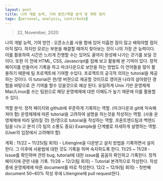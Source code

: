 ```yaml
---
layout: post
title: 나의 개발 능력, 기여 방안/역할 분석 및 계획 정리
tags: [personal, analysis, contirbute]
---
```


> 22, November, 2020

나의 개발 능력, 기여 방안 :
오픈소스를 사용 함에 있어 미흡한 점이 많고 배워야할 점이 아직 많다. 하지만 모르는 부분을 해결할 때까지 찾아보는 것이 나의 가장 큰 능력이다. 이를 활용하여 시간은 느리게 진행할 수는 있어도 끝까지 완성해 나가는 끈기를 보일 것이다. 
또한 이 전에 HTML, CSS, Javascript를 접해 보고 활용해 본 기억이 있다. 정적페이지를 만들어서 기록을 하고 마크다운으로 보안을 하는 방법도 이 언어들을 많이 활용하기 때문에 팀 프로젝트에 기여할 수있다.
프로젝트의 궁극적 의의는 tutorial을 제공하는 것이다. 이 tutorial은 한/영 버젼으로 제공할 것이므로 영어권 나라의 살아왔던 경험을 바탕으로 큰 기여를 할수 있을것으로 예상 된다.
유일하게 Unix 기반 운영체제 Mac/Linux를 쓰는 팀원으로 해당 운영체제에 대한 이해도가 높기 때문에 이를 활용할 수 있다. 

역할 분석:
정적 페이지와 github에 꾸준하게 기록하는 역할. (마크다운과 git에 익숙해져야 함)
운영체제에 따른 tutorial을 고려하여 설명을 하는것을 작성하는 역할. (사용 운영체제에 따라 달라질 것)
한/영으로 tutorial을 작성하는 역할.
프론트엔드팀과 백엔드팀을 나누고 분석 (각 팀의 소통도 중요)
Example을 단계별로 자세하게 설명하는 역할. (User의 입장에서 고려해야 함)

계획 : 
11/22 ~ 11/25(팀 회의) - Litiengine을 다운받고 설치 방법을 기록하면서 설치한다. 그 이후에 사용법에 대한 것도 기록을 하며 숙지하도록 한다. 
11/25 ~ 11/28 - Issue를 확인하며 관련 bug, tutorial에 대한 issue를 꼼꼼히 확인하고 기록한다. 정적 페이지에 관련 내용 기록.
11/28 ~ 12/2(팀 회의) - Tutorial 본격적으로 작성한다. 작성 중에 운영체제에 따른 document를 따로 작성한다.
12/2 ~ 12/9(팀 회의) - 첫번째 document 50~60% 작성 후에 Litiengine에 pull request한다. 
